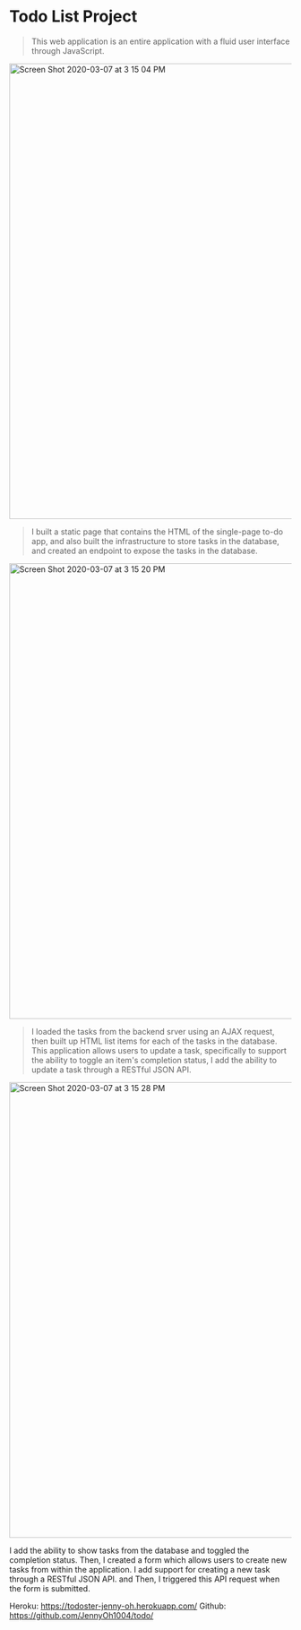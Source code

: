 # Todo List Project

> This web application is an entire application with a fluid user interface through JavaScript.

<img width="813" alt="Screen Shot 2020-03-07 at 3 15 04 PM" src="https://user-images.githubusercontent.com/43684968/76153819-831fb980-6086-11ea-8aa4-04c8d9a52fde.png">

> I built a static page that contains the HTML of the single-page to-do app, and also built the infrastructure to store tasks in the database, and created an endpoint to expose the tasks in the database.

<img width="813" alt="Screen Shot 2020-03-07 at 3 15 20 PM" src="https://user-images.githubusercontent.com/43684968/76153820-8450e680-6086-11ea-9815-d0a4168f6f86.png">

> I loaded the tasks from the backend srver using an AJAX request, then built up HTML list items for each of the tasks in the database. This application allows users to update a task, specifically to support the ability to toggle an item's completion status, I add the ability to update a task through a RESTful JSON API.


<img width="813" alt="Screen Shot 2020-03-07 at 3 15 28 PM" src="https://user-images.githubusercontent.com/43684968/76153822-84e97d00-6086-11ea-93a8-657a14de9969.png">


I add the ability to show tasks from the database and toggled the completion status. Then, I created a form which allows users to create new tasks from within the application. I add support for creating a new task through a RESTful JSON API. and Then, I triggered this API request when the form is submitted.


Heroku: https://todoster-jenny-oh.herokuapp.com/
Github: https://github.com/JennyOh1004/todo/
